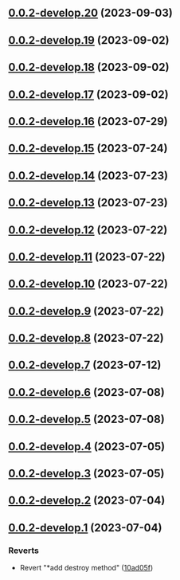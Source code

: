 ## [0.0.2-develop.20](https://git.lumeweb.com/LumeWeb/kernel-protomux-client/compare/v0.0.2-develop.19...v0.0.2-develop.20) (2023-09-03)

## [0.0.2-develop.19](https://git.lumeweb.com/LumeWeb/kernel-protomux-client/compare/v0.0.2-develop.18...v0.0.2-develop.19) (2023-09-02)

## [0.0.2-develop.18](https://git.lumeweb.com/LumeWeb/kernel-protomux-client/compare/v0.0.2-develop.17...v0.0.2-develop.18) (2023-09-02)

## [0.0.2-develop.17](https://git.lumeweb.com/LumeWeb/kernel-protomux-client/compare/v0.0.2-develop.16...v0.0.2-develop.17) (2023-09-02)

## [0.0.2-develop.16](https://git.lumeweb.com/LumeWeb/kernel-protomux-client/compare/v0.0.2-develop.15...v0.0.2-develop.16) (2023-07-29)

## [0.0.2-develop.15](https://git.lumeweb.com/LumeWeb/kernel-protomux-client/compare/v0.0.2-develop.14...v0.0.2-develop.15) (2023-07-24)

## [0.0.2-develop.14](https://git.lumeweb.com/LumeWeb/kernel-protomux-client/compare/v0.0.2-develop.13...v0.0.2-develop.14) (2023-07-23)

## [0.0.2-develop.13](https://git.lumeweb.com/LumeWeb/kernel-protomux-client/compare/v0.0.2-develop.12...v0.0.2-develop.13) (2023-07-23)

## [0.0.2-develop.12](https://git.lumeweb.com/LumeWeb/kernel-protomux-client/compare/v0.0.2-develop.11...v0.0.2-develop.12) (2023-07-22)

## [0.0.2-develop.11](https://git.lumeweb.com/LumeWeb/kernel-protomux-client/compare/v0.0.2-develop.10...v0.0.2-develop.11) (2023-07-22)

## [0.0.2-develop.10](https://git.lumeweb.com/LumeWeb/kernel-protomux-client/compare/v0.0.2-develop.9...v0.0.2-develop.10) (2023-07-22)

## [0.0.2-develop.9](https://git.lumeweb.com/LumeWeb/kernel-protomux-client/compare/v0.0.2-develop.8...v0.0.2-develop.9) (2023-07-22)

## [0.0.2-develop.8](https://git.lumeweb.com/LumeWeb/kernel-protomux-client/compare/v0.0.2-develop.7...v0.0.2-develop.8) (2023-07-22)

## [0.0.2-develop.7](https://git.lumeweb.com/LumeWeb/kernel-protomux-client/compare/v0.0.2-develop.6...v0.0.2-develop.7) (2023-07-12)

## [0.0.2-develop.6](https://git.lumeweb.com/LumeWeb/kernel-protomux-client/compare/v0.0.2-develop.5...v0.0.2-develop.6) (2023-07-08)

## [0.0.2-develop.5](https://git.lumeweb.com/LumeWeb/kernel-protomux-client/compare/v0.0.2-develop.4...v0.0.2-develop.5) (2023-07-08)

## [0.0.2-develop.4](https://git.lumeweb.com/LumeWeb/kernel-protomux-client/compare/v0.0.2-develop.3...v0.0.2-develop.4) (2023-07-05)

## [0.0.2-develop.3](https://git.lumeweb.com/LumeWeb/kernel-protomux-client/compare/v0.0.2-develop.2...v0.0.2-develop.3) (2023-07-05)

## [0.0.2-develop.2](https://git.lumeweb.com/LumeWeb/kernel-protomux-client/compare/v0.0.2-develop.1...v0.0.2-develop.2) (2023-07-04)

## [0.0.2-develop.1](https://git.lumeweb.com/LumeWeb/kernel-protomux-client/compare/v0.0.1...v0.0.2-develop.1) (2023-07-04)


### Reverts

* Revert "*add destroy method" ([10ad05f](https://git.lumeweb.com/LumeWeb/kernel-protomux-client/commit/10ad05f1dad6bf52198ab910d0da7eac51e206d3))
